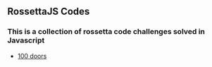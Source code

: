 ## RossettaJS Codes

### This is a collection of rossetta code challenges solved in Javascript
- [100 doors](http://rosettacode.org/wiki/100_doors)
